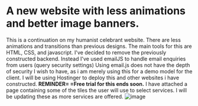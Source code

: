 # A new website with less animations and better image banners.

This is a continuation on my humanist celebrant website. There are less animations and transitions than previous designs. The main tools for this are HTML, CSS, and javascript. 
I've decided to remove the previously constructed backend. Instead I've used emailJS to handle email enquiries from users (query security settings)
Using email.js does not have the depth of security I wish to have, as i am merely using this for a demo model for the client.
I will be using Hostinger to deploy this and other websites i have constructed. 
**REMINDER= =Free trial for this ends soon.**
I have attached a page containing some of the tiles the user will use to select services. I will be updating these as more services are offered.
![image](https://github.com/mlync87/humanist-celebrant-business-site-individual-/assets/112760708/d4c92ecb-4026-4b28-adfa-ef051cc7c49c)
